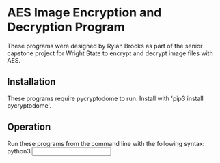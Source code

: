# AES Image Encryption and Decryption Program
These programs were designed by Rylan Brooks as part of the senior capstone project for Wright State to encrypt and decrypt image files with AES.
<br />
## Installation
These programs require pycryptodome to run. Install with 'pip3 install pycryptodome'.
<br />
## Operation
Run these programs from the command line with the following syntax:<br />
python3 <program name> <input file> <output file>
